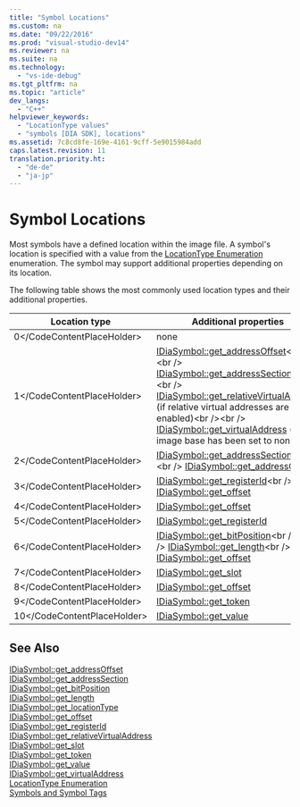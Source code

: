 ```yaml
---
title: "Symbol Locations"
ms.custom: na
ms.date: "09/22/2016"
ms.prod: "visual-studio-dev14"
ms.reviewer: na
ms.suite: na
ms.technology: 
  - "vs-ide-debug"
ms.tgt_pltfrm: na
ms.topic: "article"
dev_langs: 
  - "C++"
helpviewer_keywords: 
  - "LocationType values"
  - "symbols [DIA SDK], locations"
ms.assetid: 7c8cd8fe-169e-4161-9cff-5e9015984add
caps.latest.revision: 11
translation.priority.ht: 
  - "de-de"
  - "ja-jp"
---
```

# Symbol Locations
Most symbols have a defined location within the image file. A symbol's location is specified with a value from the [LocationType Enumeration](../vs140/locationtype.md) enumeration. The symbol may support additional properties depending on its location.  
  
 The following table shows the most commonly used location types and their additional properties.  
  
|Location type|Additional properties|  
|-------------------|---------------------------|  
|<CodeContentPlaceHolder>0\</CodeContentPlaceHolder>|none|  
|<CodeContentPlaceHolder>1\</CodeContentPlaceHolder>|[IDiaSymbol::get_addressOffset](../vs140/idiasymbol--get_addressoffset.md)\<br />\<br /> [IDiaSymbol::get_addressSection](../vs140/idiasymbol--get_addresssection.md)\<br />\<br /> [IDiaSymbol::get_relativeVirtualAddress](../vs140/idiasymbol--get_relativevirtualaddress.md) (if relative virtual addresses are enabled)\<br />\<br /> [IDiaSymbol::get_virtualAddress](../vs140/idiasymbol--get_virtualaddress.md) (if the image base has been set to nonzero)|  
|<CodeContentPlaceHolder>2\</CodeContentPlaceHolder>|[IDiaSymbol::get_addressSection](../vs140/idiasymbol--get_addresssection.md)\<br />\<br /> [IDiaSymbol::get_addressOffset](../vs140/idiasymbol--get_addressoffset.md)|  
|<CodeContentPlaceHolder>3\</CodeContentPlaceHolder>|[IDiaSymbol::get_registerId](../vs140/idiasymbol--get_registerid.md)\<br />\<br /> [IDiaSymbol::get_offset](../vs140/idiasymbol--get_offset.md)|  
|<CodeContentPlaceHolder>4\</CodeContentPlaceHolder>|[IDiaSymbol::get_offset](../vs140/idiasymbol--get_offset.md)|  
|<CodeContentPlaceHolder>5\</CodeContentPlaceHolder>|[IDiaSymbol::get_registerId](../vs140/idiasymbol--get_registerid.md)|  
|<CodeContentPlaceHolder>6\</CodeContentPlaceHolder>|[IDiaSymbol::get_bitPosition](../vs140/idiasymbol--get_bitposition.md)\<br />\<br /> [IDiaSymbol::get_length](../vs140/idiasymbol--get_length.md)\<br />\<br /> [IDiaSymbol::get_offset](../vs140/idiasymbol--get_offset.md)|  
|<CodeContentPlaceHolder>7\</CodeContentPlaceHolder>|[IDiaSymbol::get_slot](../vs140/idiasymbol--get_slot.md)|  
|<CodeContentPlaceHolder>8\</CodeContentPlaceHolder>|[IDiaSymbol::get_offset](../vs140/idiasymbol--get_offset.md)|  
|<CodeContentPlaceHolder>9\</CodeContentPlaceHolder>|[IDiaSymbol::get_token](../vs140/idiasymbol--get_token.md)|  
|<CodeContentPlaceHolder>10\</CodeContentPlaceHolder>|[IDiaSymbol::get_value](../vs140/idiasymbol--get_value.md)|  
  
## See Also  
 [IDiaSymbol::get_addressOffset](../vs140/idiasymbol--get_addressoffset.md)   
 [IDiaSymbol::get_addressSection](../vs140/idiasymbol--get_addresssection.md)   
 [IDiaSymbol::get_bitPosition](../vs140/idiasymbol--get_bitposition.md)   
 [IDiaSymbol::get_length](../vs140/idiasymbol--get_length.md)   
 [IDiaSymbol::get_locationType](../vs140/idiasymbol--get_locationtype.md)   
 [IDiaSymbol::get_offset](../vs140/idiasymbol--get_offset.md)   
 [IDiaSymbol::get_registerId](../vs140/idiasymbol--get_registerid.md)   
 [IDiaSymbol::get_relativeVirtualAddress](../vs140/idiasymbol--get_relativevirtualaddress.md)   
 [IDiaSymbol::get_slot](../vs140/idiasymbol--get_slot.md)   
 [IDiaSymbol::get_token](../vs140/idiasymbol--get_token.md)   
 [IDiaSymbol::get_value](../vs140/idiasymbol--get_value.md)   
 [IDiaSymbol::get_virtualAddress](../vs140/idiasymbol--get_virtualaddress.md)   
 [LocationType Enumeration](../vs140/locationtype.md)   
 [Symbols and Symbol Tags](../vs140/symbols-and-symbol-tags.md)